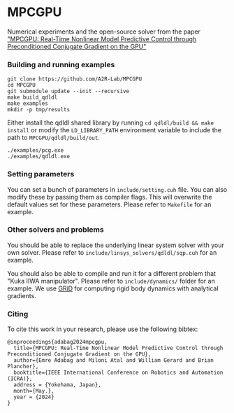 # MPCGPU

Numerical experiments and the open-source solver from the paper ["MPCGPU: Real-Time Nonlinear Model Predictive Control through Preconditioned Conjugate Gradient on the GPU"](https://arxiv.org/abs/2309.08079) 

### Building and running examples

```
git clone https://github.com/A2R-Lab/MPCGPU
cd MPCGPU
git submodule update --init --recursive
make build_qdldl
make examples
mkdir -p tmp/results
```
Either install the qdldl shared library by running ```cd qdldl/build && make install``` or modify the ```LD_LIBRARY_PATH``` environment variable to include the path to ```MPCGPU/qdldl/build/out```.

```
./examples/pcg.exe
./examples/qdldl.exe
```

### Setting parameters

You can set a bunch of parameters in `include/setting.cuh` file. You can also modify these by passing them as
compiler flags. This will overwrite the default values set for these parameters. Please refer to `Makefile` for
an example.

### Other solvers and problems

You should be able to replace the underlying linear system solver with your own solver. Please refer to `include/linsys_solvers/qdldl/sqp.cuh` for an example.

You should also be able to compile and run it for a different problem that  "Kuka IIWA manipulator". Please refer to `include/dynamics/` folder for an example. We use [GRiD](!https://github.com/robot-acceleration/GRiD)  for computing rigid body dynamics with analytical gradients.

### Citing
To cite this work in your research, please use the following bibtex:
```
@inproceedings{adabag2024mpcgpu,
  title={MPCGPU: Real-Time Nonlinear Model Predictive Control through Preconditioned Conjugate Gradient on the GPU}, 
  author={Emre Adabag and Miloni Atal and William Gerard and Brian Plancher},
  booktitle={IEEE International Conference on Robotics and Automation (ICRA)},
  address = {Yokohama, Japan},
  month={May.},
  year = {2024}
}
```

